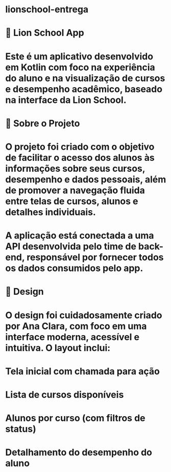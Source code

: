 # lionschool-entrega

# 🦁 Lion School App
# Este é um aplicativo desenvolvido em Kotlin com foco na experiência do aluno e na visualização de cursos e desempenho acadêmico, baseado na interface da Lion School.

# 📱 Sobre o Projeto
# O projeto foi criado com o objetivo de facilitar o acesso dos alunos às informações sobre seus cursos, desempenho e dados pessoais, além de promover a navegação fluida entre telas de cursos, alunos e detalhes individuais.

# A aplicação está conectada a uma API desenvolvida pelo time de back-end, responsável por fornecer todos os dados consumidos pelo app.

# 🎨 Design
# O design foi cuidadosamente criado por Ana Clara, com foco em uma interface moderna, acessível e intuitiva. O layout inclui:

# Tela inicial com chamada para ação

# Lista de cursos disponíveis

# Alunos por curso (com filtros de status)

# Detalhamento do desempenho do aluno
